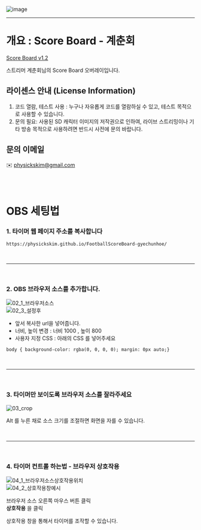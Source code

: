 ![image](https://github.com/PhysicksKim/FootballScoreBoard-gyechunhoe/assets/101965836/1031ebc6-608b-47dd-a49a-b8790a4ad783)
  
---  
  
# 개요 : Score Board - 계춘회
  
[Score Board v1.2](https://gyechunsik.site/scoreboard)  
  
스트리머 계춘회님의 Score Board 오버레이입니다.  
  
## 라이센스 안내 (License Information)  
1. 코드 열람, 테스트 사용 : 누구나 자유롭게 코드를 열람하실 수 있고, 테스트 목적으로 사용할 수 있습니다.  
2. 문의 필요: 사용된 SD 캐릭터 이미지의 저작권으로 인하여, 라이브 스트리밍이나 기타 방송 목적으로 사용하려면 반드시 사전에 문의 바랍니다.  
  
## 문의 이메일  
✉️ physickskim@gmail.com  
  
  
<br><br>  
  
# OBS 세팅법  
  
### 1. 타이머 웹 페이지 주소를 복사합니다  
  
```
https://physickskim.github.io/FootballScoreBoard-gyechunhoe/
```

<br>

---

<br>
  
### 2. OBS 브라우저 소스를 추가합니다.  
![02_1_브라우저소스](https://github.com/PhysicksKim/FootballScoreBoard-gyechunhoe/assets/101965836/86d647f6-7024-4fb2-9011-fc6d2af9a87b)  
![02_3_설정후](https://github.com/PhysicksKim/FootballScoreBoard-gyechunhoe/assets/101965836/eb6166e1-af13-476d-8444-77fba333f08c)  
  
- 앞서 복사한 url을 넣어줍니다.
- 너비, 높이 변경 : 너비 1000 , 높이 800
- 사용자 지정 CSS : 아래의 CSS 를 넣어주세요
```
body { background-color: rgba(0, 0, 0, 0); margin: 0px auto;}
```
  
<br>

---

<br>
  
### 3. 타이머만 보이도록 브라우저 소스를 잘라주세요  
![03_crop](https://github.com/PhysicksKim/FootballScoreBoard-gyechunhoe/assets/101965836/c740b155-ad0c-4038-ae68-39daf0a72396)  
  
Alt 를 누른 채로 소스 크기를 조절하면 화면을 자를 수 있습니다.  
  
<br>
  
---
  
<br>
  
### 4. 타이머 컨트롤 하는법 - 브라우저 상호작용   
![04_1_브라우저소스상호작용위치](https://github.com/PhysicksKim/FootballScoreBoard-gyechunhoe/assets/101965836/85926b93-1cc7-43ae-bc89-a544b59a3ec4)   
![04_2_상호작용창예시](https://github.com/PhysicksKim/FootballScoreBoard-gyechunhoe/assets/101965836/d401ce0e-7305-45b3-b076-2c6db57ebae8)   
   
브라우저 소스 오른쪽 마우스 버튼 클릭  
**상호작용** 을 클릭    
    
상호작용 창을 통해서 타이머를 조작할 수 있습니다.  
  
